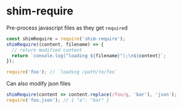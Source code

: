 # shim-require

Pre-process javascript files as they get `require`d

```js
const shimRequire = require('shim-require');
shimRequire((content, filename) => {
  // return modified content
  return `console.log("loading ${filename}");\n${content}`;
});

require('foo'); // `loading /path/to/foo`
```

Can also modify json files
```js
shimRequire(content => content.replace(/foo/g, 'bar'), 'json');
require('foo.json'); // { "a": "bar" }
```

